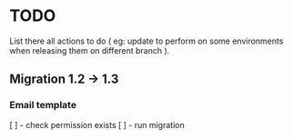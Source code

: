 # TODO

List there all actions to do ( eg: update to perform on some environments when releasing them on different branch ).

## Migration 1.2 -> 1.3

### Email template
[ ] - check permission exists
[ ] - run migration
